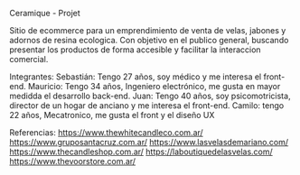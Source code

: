 Ceramique - Projet

Sitio de ecommerce para un emprendimiento de venta de velas, jabones y adornos de resina ecologica.
Con objetivo en el publico general, buscando presentar los productos de forma accesible y facilitar la interaccion comercial.

Integrantes: 
Sebastián: Tengo 27 años, soy médico y me interesa el front-end.
Mauricio: Tengo 34 años, Ingeniero electrónico, me gusta en mayor medidda el desarrollo back-end.
Juan: Tengo 40 años, soy psicomotricista, director de un hogar de anciano y me interesa el front-end.
Camilo: tengo 22 años, Mecatronico, me gusta el front y el diseño UX

Referencias:
    https://www.thewhitecandleco.com.ar/
    https://www.gruposantacruz.com.ar/
    https://www.lasvelasdemariano.com/
    https://www.thecandleshop.com.ar/
    https://laboutiquedelasvelas.com/
    https://www.thevoorstore.com.ar/

